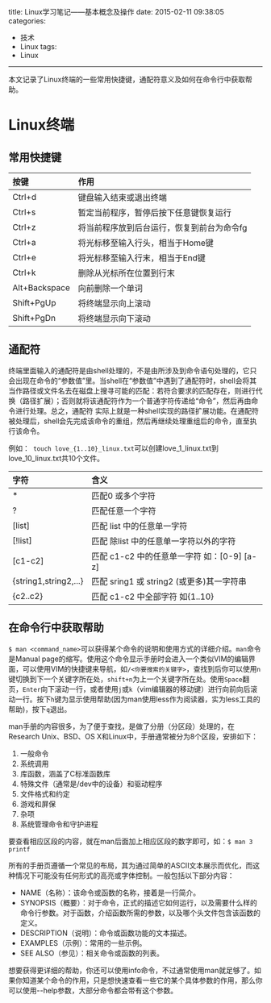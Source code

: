 title: Linux学习笔记——基本概念及操作
date: 2015-02-11 09:38:05
categories:
- 技术
- Linux
tags:
- Linux
---
本文记录了Linux终端的一些常用快捷键，通配符意义及如何在命令行中获取帮助。

<!-- more -->

# Linux终端

## 常用快捷键

| 按键 | 作用 |
| :----| :----|
| Ctrl+d | 键盘输入结束或退出终端 |
| Ctrl+s | 暂定当前程序，暂停后按下任意键恢复运行 |
| Ctrl+z | 将当前程序放到后台运行，恢复到前台为命令fg |
| Ctrl+a | 将光标移至输入行头，相当于Home键 |
| Ctrl+e | 将光标移至输入行末，相当于End键 |
| Ctrl+k | 删除从光标所在位置到行末 |
| Alt+Backspace | 向前删除一个单词 |
| Shift+PgUp | 将终端显示向上滚动 |
| Shift+PgDn | 将终端显示向下滚动 |

## 通配符

终端里面输入的通配符是由shell处理的，不是由所涉及到命令语句处理的，它只会出现在命令的“参数值”里。当shell在“参数值”中遇到了通配符时，shell会将其当作路径或文件名去在磁盘上搜寻可能的匹配：若符合要求的匹配存在，则进行代换（路径扩展）；否则就将该通配符作为一个普通字符传递给“命令”，然后再由命令进行处理。总之，通配符 实际上就是一种shell实现的路径扩展功能。在通配符被处理后，shell会先完成该命令的重组，然后再继续处理重组后的命令，直至执行该命令。

例如：` touch love_{1..10}_linux.txt`可以创建love_1_linux.txt到love_10_linux.txt共10个文件。

| 字符 | 含义 |
| :---| :---|
| * | 匹配0 或多个字符 |
| ? | 匹配任意一个字符 |
| [list] | 匹配 list 中的任意单一字符 |
| [!list] | 匹配 除list 中的任意单一字符以外的字符 |
| [c1-c2] | 匹配 c1-c2 中的任意单一字符 如：[0-9] [a-z] |
| {string1,string2,...} | 匹配 sring1 或 string2 (或更多)其一字符串 |
| {c2..c2} | 匹配 c1-c2 中全部字符 如{1..10} |

## 在命令行中获取帮助

`$ man <command_name>`可以获得某个命令的说明和使用方式的详细介绍。`man`命令是Manual page的缩写。使用这个命令显示手册时会进入一个类似VIM的编辑界面，可以使用VIM的快捷键来导航，如`/<你要搜索的关键字>`，查找到后你可以使用`n`键切换到下一个关键字所在处，`shift+n`为上一个关键字所在处。使用`Space`翻页，`Enter`向下滚动一行，或者使用`j`或`k`（vim编辑器的移动键）进行向前向后滚动一行。按下`h`键为显示使用帮助(因为man使用less作为阅读器，实为less工具的帮助)，按下`q`退出。

man手册的内容很多，为了便于查找，是做了分册（分区段）处理的，在Research Unix、BSD、OS X和Linux中，手册通常被分为8个区段，安排如下：

1. 一般命令
2. 系统调用
3. 库函数，涵盖了C标准函数库
4. 特殊文件（通常是/dev中的设备）和驱动程序
5. 文件格式和约定
6. 游戏和屏保
7. 杂项
8. 系统管理命令和守护进程

要查看相应区段的内容，就在man后面加上相应区段的数字即可，如：`$ man 3 printf`

所有的手册页遵循一个常见的布局，其为通过简单的ASCII文本展示而优化，而这种情况下可能没有任何形式的高亮或字体控制。一般包括以下部分内容：

* NAME（名称）：该命令或函数的名称，接着是一行简介。
* SYNOPSIS（概要）：对于命令，正式的描述它如何运行，以及需要什么样的命令行参数。对于函数，介绍函数所需的参数，以及哪个头文件包含该函数的定义。
* DESCRIPTION（说明）：命令或函数功能的文本描述。
* EXAMPLES（示例）：常用的一些示例。
* SEE ALSO（参见）：相关命令或函数的列表。

想要获得更详细的帮助，你还可以使用info命令，不过通常使用man就足够了。如果你知道某个命令的作用，只是想快速查看一些它的某个具体参数的作用，那么你可以使用--help参数，大部分命令都会带有这个参数。